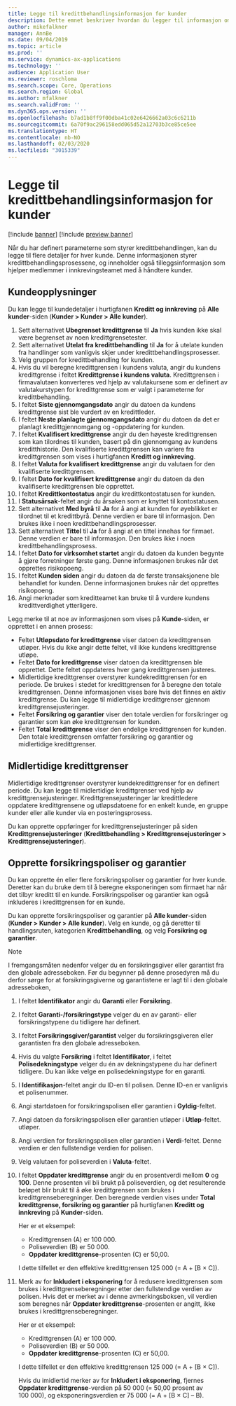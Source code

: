 ```yaml
---
title: Legge til kredittbehandlingsinformasjon for kunder
description: Dette emnet beskriver hvordan du legger til informasjon om kredittbehandling for en kunde.
author: mikefalkner
manager: AnnBe
ms.date: 09/04/2019
ms.topic: article
ms.prod: ''
ms.service: dynamics-ax-applications
ms.technology: ''
audience: Application User
ms.reviewer: roschloma
ms.search.scope: Core, Operations
ms.search.region: Global
ms.author: mfalkner
ms.search.validFrom: ''
ms.dyn365.ops.version: ''
ms.openlocfilehash: b7ad1b8ff9f00dba41c02e6426662a03c6c6211b
ms.sourcegitcommit: 6a70f9ac296158edd065d52a12703b3ce85ce5ee
ms.translationtype: HT
ms.contentlocale: nb-NO
ms.lasthandoff: 02/03/2020
ms.locfileid: "3015339"
---
```

# <a name="add-credit-management-information-for-customers"></a>Legge til kredittbehandlingsinformasjon for kunder

[!include [banner](../includes/banner.md)]
[!include [preview banner](../includes/preview-banner.md)]

Når du har definert parameterne som styrer kredittbehandlingen, kan du legge til flere detaljer for hver kunde. Denne informasjonen styrer kredittbehandlingsprosessene, og inneholder også tilleggsinformasjon som hjelper medlemmer i innkrevingsteamet med å håndtere kunder.

## <a name="customer-information"></a>Kundeopplysninger

Du kan legge til kundedetaljer i hurtigfanen **Kreditt og innkreving** på **Alle kunder**-siden (**Kunder \> Kunder \> Alle kunder**).

1. Sett alternativet **Ubegrenset kredittgrense** til **Ja** hvis kunden ikke skal være begrenset av noen kredittgrensetester.
2. Sett alternativet **Utelat fra kredittbehandling** til **Ja** for å utelate kunden fra handlinger som vanligvis skjer under kredittbehandlingsprosesser.
3. Velg gruppen for kredittbehandling for kunden.
4. Hvis du vil beregne kredittgrensen i kundens valuta, angir du kundens kredittgrense i feltet **Kredittgrense i kundens valuta**. Kredittgrensen i firmavalutaen konverteres ved hjelp av valutakursene som er definert av valutakurstypen for kredittgrense som er valgt i parameterne for kredittbehandling.
5. I feltet **Siste gjennomgangsdato** angir du datoen da kundens kredittgrense sist ble vurdert av en kredittleder.
6. I feltet **Neste planlagte gjennomgangsdato** angir du datoen da det er planlagt kredittgjennomgang og -oppdatering for kunden.
7. I feltet **Kvalifisert kredittgrense** angir du den høyeste kredittgrensen som kan tilordnes til kunden, basert på din gjennomgang av kundens kreditthistorie. Den kvalifiserte kredittgrensen kan variere fra kredittgrensen som vises i hurtigfanen **Kreditt og innkreving**.
8. I feltet **Valuta for kvalifisert kredittgrense** angir du valutaen for den kvalifiserte kredittgrensen.
9. I feltet **Dato for kvalifisert kredittgrense** angir du datoen da den kvalifiserte kredittgrensen ble opprettet.
10. I feltet **Kredittkontostatus** angir du kredittkontostatusen for kunden.
11. I **Statusårsak**-feltet angir du årsaken som er knyttet til kontostatusen.
12. Sett alternativet **Med byrå** til **Ja** for å angi at kunden for øyeblikket er tilordnet til et kredittbyrå. Denne verdien er bare til informasjon. Den brukes ikke i noen kredittbehandlingsprosesser.
13. Sett alternativet **Tittel** til **Ja** for å angi at en tittel innehas for firmaet. Denne verdien er bare til informasjon. Den brukes ikke i noen kredittbehandlingsprosess.
14. I feltet **Dato for virksomhet startet** angir du datoen da kunden begynte å gjøre forretninger første gang. Denne informasjonen brukes når det opprettes risikopoeng.
15. I feltet **Kunden siden** angir du datoen da de første transaksjonene ble behandlet for kunden. Denne informasjonen brukes når det opprettes risikopoeng.
16. Angi merknader som kreditteamet kan bruke til å vurdere kundens kredittverdighet ytterligere.

Legg merke til at noe av informasjonen som vises på **Kunde**-siden, er opprettet i en annen prosess:

- Feltet **Utløpsdato for kredittgrense** viser datoen da kredittgrensen utløper. Hvis du ikke angir dette feltet, vil ikke kundens kredittgrense utløpe.
- Feltet **Dato for kredittgrense** viser datoen da kredittgrensen ble opprettet. Dette feltet oppdateres hver gang kredittgrensen justeres.
- Midlertidige kredittgrenser overstyrer kundekredittgrensen for en periode. De brukes i stedet for kredittgrensen for å beregne den totale kredittgrensen. Denne informasjonen vises bare hvis det finnes en aktiv kredittgrense. Du kan legge til midlertidige kredittgrenser gjennom kredittgrensejusteringer.
- Feltet **Forsikring og garantier** viser den totale verdien for forsikringer og garantier som kan øke kredittgrensen for kunden.
- Feltet **Total kredittgrense** viser den endelige kredittgrensen for kunden. Den totale kredittgrensen omfatter forsikring og garantier og midlertidige kredittgrenser.

## <a name="temporary-credit-limits"></a>Midlertidige kredittgrenser

Midlertidige kredittgrenser overstyrer kundekredittgrenser for en definert periode. Du kan legge til midlertidige kredittgrenser ved hjelp av kredittgrensejusteringer. Kredittgrensejusteringer lar kredittledere oppdatere kredittgrensene og utløpsdatoene for en enkelt kunde, en gruppe kunder eller alle kunder via en posteringsprosess.

Du kan opprette oppføringer for kredittgrensejusteringer på siden **Kredittgrensejusteringer** (**Kredittbehandling \> Kredittgrensejusteringer \> Kredittgrensejusteringer**).

## <a name="create-insurance-policies-and-guarantees"></a>Opprette forsikringspoliser og garantier

Du kan opprette én eller flere forsikringspoliser og garantier for hver kunde. Deretter kan du bruke dem til å beregne eksponeringen som firmaet har når det tilbyr kreditt til en kunde. Forsikringspoliser og garantier kan også inkluderes i kredittgrensen for en kunde.

Du kan opprette forsikringspoliser og garantier på **Alle kunder**-siden (**Kunder \> Kunder \> Alle kunder**). Velg en kunde, og gå deretter til handlingsruten, kategorien **Kredittbehandling**, og velg **Forsikring og garantier**.

> [!NOTE]
> I fremgangsmåten nedenfor velger du en forsikringsgiver eller garantist fra den globale adresseboken. Før du begynner på denne prosedyren må du derfor sørge for at forsikringsgiverne og garantistene er lagt til i den globale adresseboken,

1. I feltet **Identifikator** angir du **Garanti** eller **Forsikring**.
2. I feltet **Garanti-/forsikringstype** velger du en av garanti- eller forsikringstypene du tidligere har definert.
3. I feltet **Forsikringsgiver/garantist** velger du forsikringsgiveren eller garantisten fra den globale adresseboken. 
4. Hvis du valgte **Forsikring** i feltet **Identifikator**, i feltet **Polisedekningstype** velger du én av dekningstypene du har definert tidligere. Du kan ikke velge en polisedekningstype for en garanti.
5. I **Identifikasjon**-feltet angir du ID-en til polisen. Denne ID-en er vanligvis et polisenummer.
6. Angi startdatoen for forsikringspolisen eller garantien i **Gyldig**-feltet.
7. Angi datoen da forsikringspolisen eller garantien utløper i **Utløp**-feltet. utløper.
8. Angi verdien for forsikringspolisen eller garantien i **Verdi**-feltet. Denne verdien er den fullstendige verdien for polisen.
9. Velg valutaen for poliseverdien i **Valuta**-feltet. 
10. I feltet **Oppdater kredittgrense** angir du en prosentverdi mellom **0** og **100**. Denne prosenten vil bli brukt på poliseverdien, og det resulterende beløpet blir brukt til å øke kredittgrensen som brukes i kredittgrenseberegninger. Den beregnede verdien vises under **Total kredittgrense, forsikring og garantier** på hurtigfanen **Kreditt og innkreving** på **Kunder**-siden.

    Her er et eksempel:

    - Kredittgrensen (A) er 100 000.
    - Poliseverdien (B) er 50 000.
    - **Oppdater kredittgrense**-prosenten (C) er 50,00.
    
    I dette tilfellet er den effektive kredittgrensen 125 000 (= A + \[B × C\]).

11. Merk av for **Inkludert i eksponering** for å redusere kredittgrensen som brukes i kredittgrenseberegninger etter den fullstendige verdien av polisen. Hvis det er merket av i denne avmerkingsboksen, vil verdien som beregnes når **Oppdater kredittgrense**-prosenten er angitt, ikke brukes i kredittgrenseberegninger.

    Her er et eksempel:

    - Kredittgrensen (A) er 100 000.
    - Poliseverdien (B) er 50 000.
    - **Oppdater kredittgrense**-prosenten (C) er 50,00.

    I dette tilfellet er den effektive kredittgrensen 125 000 (= A + \[B × C\]).
    
    Hvis du imidlertid merker av for **Inkludert i eksponering**, fjernes **Oppdater kredittgrense**-verdien på 50 000 (= 50,00 prosent av 100 000), og eksponeringsverdien er 75 000 (= A + \[B × C\] – B).
